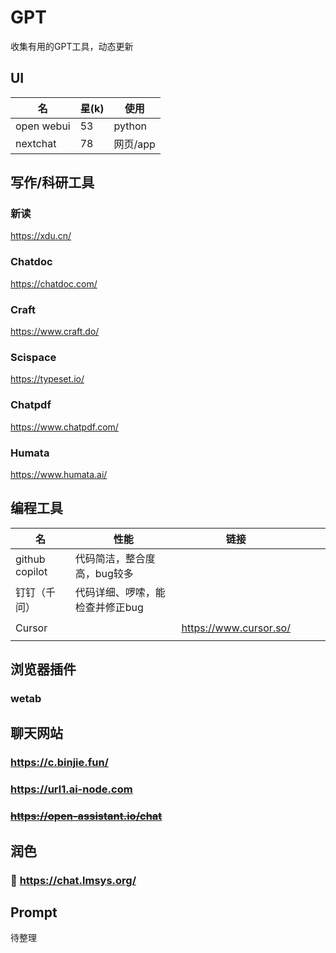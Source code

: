 # GPT
收集有用的GPT工具，动态更新

## UI
|名|星(k)|使用|
|-|-|-|
|open webui|53|python|
|nextchat|78|网页/app|


## 写作/科研工具

### 新读
https://xdu.cn/

### Chatdoc
https://chatdoc.com/

### Craft
https://www.craft.do/

### Scispace
https://typeset.io/

### Chatpdf
https://www.chatpdf.com/

### Humata
https://www.humata.ai/

## 编程工具

|名|性能|链接||||
|-|-|-|-|-|-|
|github copilot|代码简洁，整合度高，bug较多|||||
|钉钉（千问）|代码详细、啰嗦，能检查并修正bug|||||
|||||||
|Cursor||https://www.cursor.so/||||
|||||||




## 浏览器插件

### wetab


## 聊天网站

### https://c.binjie.fun/

### https://url1.ai-node.com

### ~~https://open-assistant.io/chat~~


## 润色

### :rocket: https://chat.lmsys.org/


## Prompt
待整理

